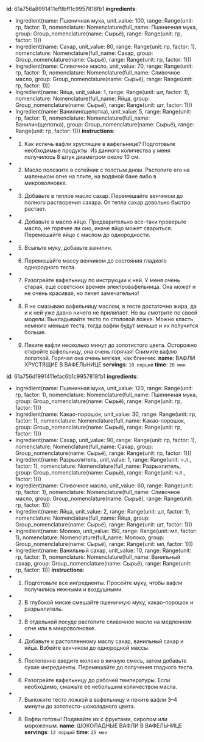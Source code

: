 **id**: 61a756a8991411ef9bff1c9957818fb1
**ingredients**:
- Ingredient(name: Пшеничная мука, unit_value: 100, range: Range(unit: гр, factor: 1), nomenclature: Nomenclature(full_name: Пшеничная мука, group: Group_nomenclature(name: Сырьё), range: Range(unit: гр, factor: 1)))
- Ingredient(name: Сахар, unit_value: 80, range: Range(unit: гр, factor: 1), nomenclature: Nomenclature(full_name: Сахар, group: Group_nomenclature(name: Сырьё), range: Range(unit: гр, factor: 1)))
- Ingredient(name: Сливочное масло, unit_value: 70, range: Range(unit: гр, factor: 1), nomenclature: Nomenclature(full_name: Сливочное масло, group: Group_nomenclature(name: Сырьё), range: Range(unit: гр, factor: 1)))
- Ingredient(name: Яйца, unit_value: 1, range: Range(unit: шт, factor: 1), nomenclature: Nomenclature(full_name: Яйца, group: Group_nomenclature(name: Сырьё), range: Range(unit: шт, factor: 1)))
- Ingredient(name: Ванилин(щепотка), unit_value: 5, range: Range(unit: гр, factor: 1), nomenclature: Nomenclature(full_name: Ванилин(щепотка), group: Group_nomenclature(name: Сырьё), range: Range(unit: гр, factor: 1)))
**instructions**:
- 1. Как испечь вафли хрустящие в вафельнице? Подготовьте необходимые продукты. Из данного количества у меня получилось 8 штук диаметром около 10 см.
- 2. Масло положите в сотейник с толстым дном. Растопите его на маленьком огне на плите, на водяной бане либо в микроволновке.
- 3. Добавьте в теплое масло сахар. Перемешайте венчиком до полного растворения сахара. От тепла сахар довольно быстро растает.
- 4. Добавьте в масло яйцо. Предварительно все-таки проверьте масло, не горячее ли оно, иначе яйцо может свариться. Перемешайте яйцо с маслом до однородности.
- 5. Всыпьте муку, добавьте ванилин.
- 6. Перемешайте массу венчиком до состояния гладкого однородного теста.
- 7. Разогрейте вафельницу по инструкции к ней. У меня очень старая, еще советских времен электровафельница. Она может и не очень красивая, но печет замечательно!
- 8. Я не смазываю вафельницу маслом, в тесте достаточно жира, да и к ней уже давно ничего не прилипает. Но вы смотрите по своей модели. Выкладывайте тесто по столовой ложке. Можно класть немного меньше теста, тогда вафли будут меньше и их получится больше.
- 9. Пеките вафли несколько минут до золотистого цвета. Осторожно откройте вафельницу, она очень горячая! Снимите вафлю лопаткой. Горячая она очень мягкая, как блинчик.
**name**: ВАФЛИ ХРУСТЯЩИЕ В ВАФЕЛЬНИЦЕ
**servings**: `10 порций`
**time**: `20 мин`

**id**: 61a756d1991411efac6b1c9957818fb1
**ingredients**:
- Ingredient(name: Пшеничная мука, unit_value: 120, range: Range(unit: гр, factor: 1), nomenclature: Nomenclature(full_name: Пшеничная мука, group: Group_nomenclature(name: Сырьё), range: Range(unit: гр, factor: 1)))
- Ingredient(name: Какао-порошок, unit_value: 30, range: Range(unit: гр, factor: 1), nomenclature: Nomenclature(full_name: Какао-порошок, group: Group_nomenclature(name: Сырьё), range: Range(unit: гр, factor: 1)))
- Ingredient(name: Сахар, unit_value: 90, range: Range(unit: гр, factor: 1), nomenclature: Nomenclature(full_name: Сахар, group: Group_nomenclature(name: Сырьё), range: Range(unit: гр, factor: 1)))
- Ingredient(name: Разрыхлитель, unit_value: 1, range: Range(unit: ч.л., factor: 1), nomenclature: Nomenclature(full_name: Разрыхлитель, group: Group_nomenclature(name: Сырьё), range: Range(unit: ч.л., factor: 1)))
- Ingredient(name: Сливочное масло, unit_value: 60, range: Range(unit: гр, factor: 1), nomenclature: Nomenclature(full_name: Сливочное масло, group: Group_nomenclature(name: Сырьё), range: Range(unit: гр, factor: 1)))
- Ingredient(name: Яйца, unit_value: 2, range: Range(unit: шт, factor: 1), nomenclature: Nomenclature(full_name: Яйца, group: Group_nomenclature(name: Сырьё), range: Range(unit: шт, factor: 1)))
- Ingredient(name: Молоко, unit_value: 150, range: Range(unit: мл, factor: 1), nomenclature: Nomenclature(full_name: Молоко, group: Group_nomenclature(name: Сырьё), range: Range(unit: мл, factor: 1)))
- Ingredient(name: Ванильный сахар, unit_value: 10, range: Range(unit: гр, factor: 1), nomenclature: Nomenclature(full_name: Ванильный сахар, group: Group_nomenclature(name: Сырьё), range: Range(unit: гр, factor: 1)))
**instructions**:
- 1. Подготовьте все ингредиенты. Просейте муку, чтобы вафли получились нежными и воздушными.
- 2. В глубокой миске смешайте пшеничную муку, какао-порошок и разрыхлитель.
- 3. В отдельной посуде растопите сливочное масло на медленном огне или в микроволновке.
- 4. Добавьте к растопленному маслу сахар, ванильный сахар и яйца. Взбейте венчиком до однородной массы.
- 5. Постепенно введите молоко в яичную смесь, затем добавьте сухие ингредиенты. Перемешайте до получения гладкого теста.
- 6. Разогрейте вафельницу до рабочей температуры. Если необходимо, смажьте её небольшим количеством масла.
- 7. Выложите тесто ложкой в вафельницу и пеките вафли 3–4 минуты до золотисто-шоколадного цвета.
- 8. Вафли готовы! Подавайте их с фруктами, сиропом или мороженым.
**name**: ШОКОЛАДНЫЕ ВАФЛИ В ВАФЕЛЬНИЦЕ
**servings**: `12 порций`
**time**: `25 мин`

